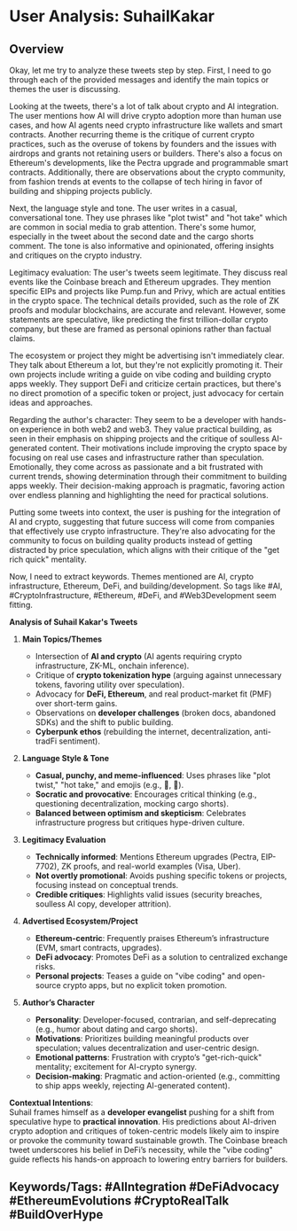# User Analysis: SuhailKakar

## Overview

<think>
Okay, let me try to analyze these tweets step by step. First, I need to go through each of the provided messages and identify the main topics or themes the user is discussing.

Looking at the tweets, there's a lot of talk about crypto and AI integration. The user mentions how AI will drive crypto adoption more than human use cases, and how AI agents need crypto infrastructure like wallets and smart contracts. Another recurring theme is the critique of current crypto practices, such as the overuse of tokens by founders and the issues with airdrops and grants not retaining users or builders. There's also a focus on Ethereum's developments, like the Pectra upgrade and programmable smart contracts. Additionally, there are observations about the crypto community, from fashion trends at events to the collapse of tech hiring in favor of building and shipping projects publicly.

Next, the language style and tone. The user writes in a casual, conversational tone. They use phrases like "plot twist" and "hot take" which are common in social media to grab attention. There's some humor, especially in the tweet about the second date and the cargo shorts comment. The tone is also informative and opinionated, offering insights and critiques on the crypto industry.

Legitimacy evaluation: The user's tweets seem legitimate. They discuss real events like the Coinbase breach and Ethereum upgrades. They mention specific EIPs and projects like Pump.fun and Privy, which are actual entities in the crypto space. The technical details provided, such as the role of ZK proofs and modular blockchains, are accurate and relevant. However, some statements are speculative, like predicting the first trillion-dollar crypto company, but these are framed as personal opinions rather than factual claims.

The ecosystem or project they might be advertising isn't immediately clear. They talk about Ethereum a lot, but they're not explicitly promoting it. Their own projects include writing a guide on vibe coding and building crypto apps weekly. They support DeFi and criticize certain practices, but there's no direct promotion of a specific token or project, just advocacy for certain ideas and approaches.

Regarding the author's character: They seem to be a developer with hands-on experience in both web2 and web3. They value practical building, as seen in their emphasis on shipping projects and the critique of soulless AI-generated content. Their motivations include improving the crypto space by focusing on real use cases and infrastructure rather than speculation. Emotionally, they come across as passionate and a bit frustrated with current trends, showing determination through their commitment to building apps weekly. Their decision-making approach is pragmatic, favoring action over endless planning and highlighting the need for practical solutions.

Putting some tweets into context, the user is pushing for the integration of AI and crypto, suggesting that future success will come from companies that effectively use crypto infrastructure. They're also advocating for the community to focus on building quality products instead of getting distracted by price speculation, which aligns with their critique of the "get rich quick" mentality.

Now, I need to extract keywords. Themes mentioned are AI, crypto infrastructure, Ethereum, DeFi, and building/development. So tags like #AI, #CryptoInfrastructure, #Ethereum, #DeFi, and #Web3Development seem fitting.
</think>

**Analysis of Suhail Kakar's Tweets**  

1. **Main Topics/Themes**  
   - Intersection of **AI and crypto** (AI agents requiring crypto infrastructure, ZK-ML, onchain inference).  
   - Critique of **crypto tokenization hype** (arguing against unnecessary tokens, favoring utility over speculation).  
   - Advocacy for **DeFi, Ethereum**, and real product-market fit (PMF) over short-term gains.  
   - Observations on **developer challenges** (broken docs, abandoned SDKs) and the shift to public building.  
   - **Cyberpunk ethos** (rebuilding the internet, decentralization, anti-tradFi sentiment).  

2. **Language Style & Tone**  
   - **Casual, punchy, and meme-influenced**: Uses phrases like "plot twist," "hot take," and emojis (e.g., 🔔, 🫰).  
   - **Socratic and provocative**: Encourages critical thinking (e.g., questioning decentralization, mocking cargo shorts).  
   - **Balanced between optimism and skepticism**: Celebrates infrastructure progress but critiques hype-driven culture.  

3. **Legitimacy Evaluation**  
   - **Technically informed**: Mentions Ethereum upgrades (Pectra, EIP-7702), ZK proofs, and real-world examples (Visa, Uber).  
   - **Not overtly promotional**: Avoids pushing specific tokens or projects, focusing instead on conceptual trends.  
   - **Credible critiques**: Highlights valid issues (security breaches, soulless AI copy, developer attrition).  

4. **Advertised Ecosystem/Project**  
   - **Ethereum-centric**: Frequently praises Ethereum’s infrastructure (EVM, smart contracts, upgrades).  
   - **DeFi advocacy**: Promotes DeFi as a solution to centralized exchange risks.  
   - **Personal projects**: Teases a guide on "vibe coding" and open-source crypto apps, but no explicit token promotion.  

5. **Author’s Character**  
   - **Personality**: Developer-focused, contrarian, and self-deprecating (e.g., humor about dating and cargo shorts).  
   - **Motivations**: Prioritizes building meaningful products over speculation; values decentralization and user-centric design.  
   - **Emotional patterns**: Frustration with crypto’s "get-rich-quick" mentality; excitement for AI-crypto synergy.  
   - **Decision-making**: Pragmatic and action-oriented (e.g., committing to ship apps weekly, rejecting AI-generated content).  

**Contextual Intentions**:  
Suhail frames himself as a **developer evangelist** pushing for a shift from speculative hype to **practical innovation**. His predictions about AI-driven crypto adoption and critiques of token-centric models likely aim to inspire or provoke the community toward sustainable growth. The Coinbase breach tweet underscores his belief in DeFi’s necessity, while the "vibe coding" guide reflects his hands-on approach to lowering entry barriers for builders.  

**Keywords/Tags**: #AIIntegration #DeFiAdvocacy #EthereumEvolutions #CryptoRealTalk #BuildOverHype
---
